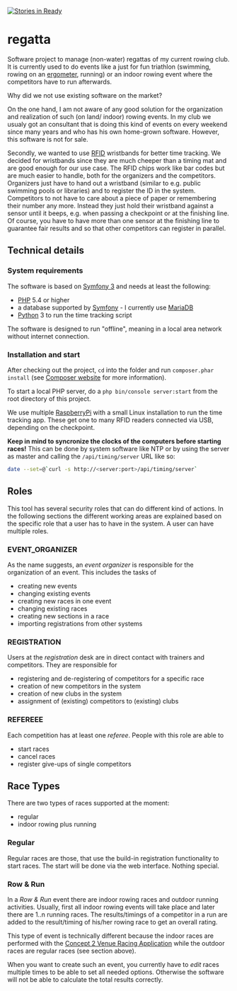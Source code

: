 [![Stories in Ready](https://badge.waffle.io/ruderphilipp/regatta.png?label=ready&title=Ready)](https://waffle.io/ruderphilipp/regatta)
# regatta
Software project to manage (non-water) regattas of my current rowing club.
It is currently used to do events like a just for fun triathlon (swimming, rowing on an [ergometer](https://en.wikipedia.org/wiki/Indoor_rower), running) or an indoor rowing event where the competitors have to run afterwards.

Why did we not use existing software on the market?

On the one hand, I am not aware of any good solution for the organization and realization of such (on land/ indoor) rowing events.
In my club we usualy got an consultant that is doing this kind of events on every weekend since many years and who has his own home-grown software.
However, this software is not for sale.

Secondly, we wanted to use [RFID](https://en.wikipedia.org/wiki/Radio-frequency_identification#Sports) wristbands for better time tracking.
We decided for wristbands since they are much cheeper than a timing mat and are good enough for our use case.
The RFID chips work like bar codes but are much easier to handle, both for the organizers and the competitors.
Organizers just have to hand out a wristband (similar to e.g. public swimming pools or libraries) and to register the ID in the system.
Competitors to not have to care about a piece of paper or remembering their number any more.
Instead they just hold their wristband against a sensor until it beeps, e.g. when passing a checkpoint or at the finishing line.
Of course, you have to have more than one sensor at the finishing line to guarantee fair results and so that other competitors can register in parallel.

## Technical details ##

### System requirements ###

The software is based on [Symfony 3](http://symfony.com/) and needs at least the following:

- [PHP](http://php.net/) 5.4 or higher
- a database supported by [Symfony](http://symfony.com/) - I currently use [MariaDB](https://en.wikipedia.org/wiki/MariaDB)
- [Python](https://www.python.org/) 3 to run the time tracking script

The software is designed to run "offline", meaning in a local area network without internet connection.

### Installation and start ###

After checking out the project, `cd` into the folder and run `composer.phar install` (see [Composer website](https://getcomposer.org/) for more information).

To start a local PHP server, do a `php bin/console server:start` from the root directory of this project.

We use multiple [RaspberryPi](https://www.raspberrypi.org/) with a small Linux installation to run the time tracking app.
These get one to many RFID readers connected via USB, depending on the checkpoint.

**Keep in mind to syncronize the clocks of the computers before starting races!**
This can be done by system software like NTP or by using the server as master and calling the `/api/timing/server` URL like so:

```bash
date --set=@`curl -s http://<server:port>/api/timing/server`
```

## Roles ##
This tool has several security roles that can do different kind of actions.
In the following sections the different working areas are explained based on the specific role that a user has to have in the system.
A user can have multiple roles.

### EVENT_ORGANIZER ###
As the name suggests, an _event organizer_ is responsible for the organization of an event. This includes the tasks of

- creating new events
- changing existing events
- creating new races in one event
- changing existing races
- creating new sections in a race
- importing registrations from other systems

### REGISTRATION ###
Users at the _registration_ desk are in direct contact with trainers and competitors. They are responsible for

- registering and de-registering of competitors for a specific race
- creation of new competitors in the system
- creation of new clubs in the system
- assignment of (existing) competitors to (existing) clubs

### REFEREEE ###
Each competition has at least one _referee_. People with this role are able to

- start races
- cancel races
- register give-ups of single competitors

## Race Types ##
There are two types of races supported at the moment:

- regular
- indoor rowing plus running

### Regular ###
Regular races are those, that use the build-in registration functionality to start races.
The start will be done via the web interface.
Nothing special.

### Row & Run ###
In a _Row & Run_ event there are indoor rowing races and outdoor running activities.
Usually, first all indoor rowing events will take place and later there are 1..n running races.
The results/timings of a competitor in a run are added to the result/timing of his/her rowing race to get an overall rating.

This type of event is technically different because the indoor races are performed with the [Concept 2 Venue Racing Application](http://www.concept2.com/service/software/venue-race-application) while the outdoor races are regular races (see section above).

When you want to create such an event, you currently have to _edit_ races multiple times to be able to set all needed options.
Otherwise the software will not be able to calculate the total results correctly.
